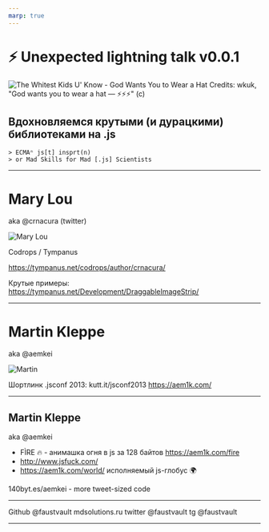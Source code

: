 ```yaml
---
marp: true
---
```


# ⚡️ Unexpected lightning talk v0.0.1
![The Whitest Kids U' Know - God Wants You to Wear a Hat](https://i.makeagif.com/media/5-07-2015/JfGpO1.gif) 
Credits: wkuk, "God wants you to wear a hat — ⚡️⚡️⚡️" (c)

## Вдохновляемся крутыми (и дурацкими) библиотеками на .js
```
> ECMAⁿ js[t] insprt(n)
> or Mad Skills for Mad [.js] Scientists
```
---

# Mary Lou
aka @crnacura (twitter)

![Mary Lou](https://pbs.twimg.com/profile_images/805913360625790977/V0AGc7jc_400x400.jpg)

Codrops / Tympanus

https://tympanus.net/codrops/author/crnacura/

Крутые примеры:
https://tympanus.net/Development/DraggableImageStrip/

---

# Martin Kleppe
aka @aemkei

![Martin](https://pbs.twimg.com/profile_images/971269394193141761/4bPlSxyL_400x400.jpg)

Шортлинк .jsconf 2013: kutt.it/jsconf2013
https://aem1k.com/

---
## Martin Kleppe
aka @aemkei

* FÌRE 🔥 - анимашка огня в js за 128 байтов
https://aem1k.com/fire
* http://www.jsfuck.com/
* https://aem1k.com/world/ исполняемый js-глобус 🌍

140byt.es/aemkei - more tweet-sized code



---

Github @faustvault
mdsolutions.ru
twitter @faustvault
tg @faustvault

---